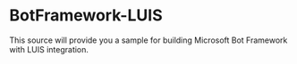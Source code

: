 # BotFramework-LUIS
This source will provide you a sample for building Microsoft Bot Framework with LUIS integration.

